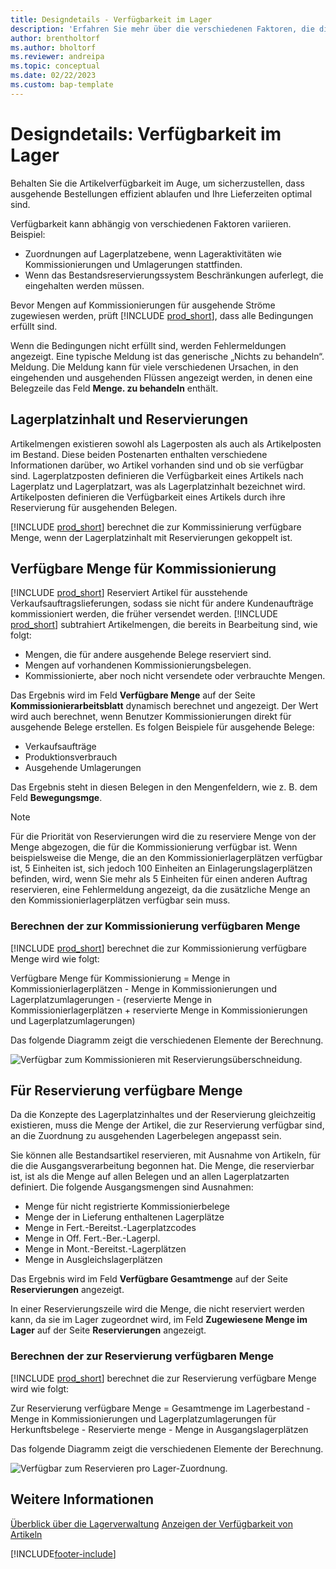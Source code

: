 ```yaml
---
title: Designdetails - Verfügbarkeit im Lager
description: 'Erfahren Sie mehr über die verschiedenen Faktoren, die die Artikelverfügbarkeit in Ihrem Lager beeinflussen.'
author: brentholtorf
ms.author: bholtorf
ms.reviewer: andreipa
ms.topic: conceptual
ms.date: 02/22/2023
ms.custom: bap-template
---
```

# Designdetails: Verfügbarkeit im Lager

Behalten Sie die Artikelverfügbarkeit im Auge, um sicherzustellen, dass ausgehende Bestellungen effizient ablaufen und Ihre Lieferzeiten optimal sind.  

Verfügbarkeit kann abhängig von verschiedenen Faktoren variieren. Beispiel:

* Zuordnungen auf Lagerplatzebene, wenn Lageraktivitäten wie Kommissionierungen und Umlagerungen stattfinden.
* Wenn das Bestandsreservierungssystem Beschränkungen auferlegt, die eingehalten werden müssen.

Bevor Mengen auf Kommissionierungen für ausgehende Ströme zugewiesen werden, prüft [!INCLUDE [prod_short](includes/prod_short.md)], dass alle Bedingungen erfüllt sind.

Wenn die Bedingungen nicht erfüllt sind, werden Fehlermeldungen angezeigt. Eine typische Meldung ist das generische „Nichts zu behandeln“. Meldung. Die Meldung kann für viele verschiedenen Ursachen, in den eingehenden und ausgehenden Flüssen angezeigt werden, in denen eine Belegzeile das Feld **Menge. zu behandeln** enthält.

## Lagerplatzinhalt und Reservierungen  

Artikelmengen existieren sowohl als Lagerposten als auch als Artikelposten im Bestand. Diese beiden Postenarten enthalten verschiedene Informationen darüber, wo Artikel vorhanden sind und ob sie verfügbar sind. Lagerplatzposten definieren die Verfügbarkeit eines Artikels nach Lagerplatz und Lagerplatzart, was als Lagerplatzinhalt bezeichnet wird. Artikelposten definieren die Verfügbarkeit eines Artikels durch ihre Reservierung für ausgehenden Belegen.  

[!INCLUDE [prod_short](includes/prod_short.md)] berechnet die zur Kommissinierung verfügbare Menge, wenn der Lagerplatzinhalt mit Reservierungen gekoppelt ist.  

## Verfügbare Menge für Kommissionierung  

[!INCLUDE [prod_short](includes/prod_short.md)] Reserviert Artikel für ausstehende Verkaufsauftragslieferungen, sodass sie nicht für andere Kundenaufträge kommissioniert werden, die früher versendet werden. [!INCLUDE [prod_short](includes/prod_short.md)] subtrahiert Artikelmengen, die bereits in Bearbeitung sind, wie folgt:

* Mengen, die für andere ausgehende Belege reserviert sind.
* Mengen auf vorhandenen Kommissionierungsbelegen.
* Kommissionierte, aber noch nicht versendete oder verbrauchte Mengen.  

Das Ergebnis wird im Feld **Verfügbare Menge** auf der Seite **Kommissionierarbeitsblatt** dynamisch berechnet und angezeigt. Der Wert wird auch berechnet, wenn Benutzer Kommissionierungen direkt für ausgehende Belege erstellen. Es folgen Beispiele für ausgehende Belege:

* Verkaufsaufträge
* Produktionsverbrauch
* Ausgehende Umlagerungen

Das Ergebnis steht in diesen Belegen in den Mengenfeldern, wie z. B. dem Feld **Bewegungsmge**.  

> [!NOTE]  
> Für die Priorität von Reservierungen wird die zu reserviere Menge von der Menge abgezogen, die für die Kommissionierung verfügbar ist. Wenn beispielsweise die Menge, die an den Kommissionierlagerplätzen verfügbar ist, 5 Einheiten ist, sich jedoch 100 Einheiten an Einlagerungslagerplätzen befinden, wird, wenn Sie mehr als 5 Einheiten für einen anderen Auftrag reservieren, eine Fehlermeldung angezeigt, da die zusätzliche Menge an den Kommissionierlagerplätzen verfügbar sein muss.  

### Berechnen der zur Kommissionierung verfügbaren Menge  

[!INCLUDE [prod_short](includes/prod_short.md)] berechnet die zur Kommissionierung verfügbare Menge wird wie folgt:  

Verfügbare Menge für Kommissionierung = Menge in Kommissionierlagerplätzen - Menge in Kommissionierungen und Lagerplatzumlagerungen - (reservierte Menge in Kommissionierlagerplätzen + reservierte Menge in Kommissionierungen und Lagerplatzumlagerungen)  

Das folgende Diagramm zeigt die verschiedenen Elemente der Berechnung.  

![Verfügbar zum Kommissionieren mit Reservierungsüberschneidung.](media/design_details_warehouse_management_availability_2.png "Verfügbar zur Entnahme mit Reservierungsüberschneidung")  

## Für Reservierung verfügbare Menge

Da die Konzepte des Lagerplatzinhaltes und der Reservierung gleichzeitig existieren, muss die Menge der Artikel, die zur Reservierung verfügbar sind, an die Zuordnung zu ausgehenden Lagerbelegen angepasst sein.  

Sie können alle Bestandsartikel reservieren, mit Ausnahme von Artikeln, für die die Ausgangsverarbeitung begonnen hat. Die Menge, die reservierbar ist, ist als die Menge auf allen Belegen und an allen Lagerplatzarten definiert. Die folgende Ausgangsmengen sind Ausnahmen:  

* Menge für nicht registrierte Kommissionierbelege  
* Menge der in Lieferung enthaltenen Lagerplätze  
* Menge in Fert.-Bereitst.-Lagerplatzcodes  
* Menge in Off. Fert.-Ber.-Lagerpl.  
* Menge in Mont.-Bereitst.-Lagerplätzen  
* Menge in Ausgleichslagerplätzen  

Das Ergebnis wird im Feld **Verfügbare Gesamtmenge** auf der Seite **Reservierungen** angezeigt.  

In einer Reservierungszeile wird die Menge, die nicht reserviert werden kann, da sie im Lager zugeordnet wird, im Feld **Zugewiesene Menge im Lager** auf der Seite **Reservierungen** angezeigt.  

### Berechnen der zur Reservierung verfügbaren Menge

[!INCLUDE [prod_short](includes/prod_short.md)] berechnet die zur Reservierung verfügbare Menge wird wie folgt:  

Zur Reservierung verfügbare Menge = Gesamtmenge im Lagerbestand - Menge in Kommissionierungen und Lagerplatzumlagerungen für Herkunftsbelege - Reservierte menge - Menge in Ausgangslagerplätzen  

Das folgende Diagramm zeigt die verschiedenen Elemente der Berechnung.  

![Verfügbar zum Reservieren pro Lager-Zuordnung.](media/design_details_warehouse_management_availability_3.png "Verfügbar, um pro Lagerzuordnung zu reservieren")  

## Weitere Informationen  

[Überblick über die Lagerverwaltung](design-details-warehouse-management.md)
[Anzeigen der Verfügbarkeit von Artikeln](inventory-how-availability-overview.md)


[!INCLUDE[footer-include](includes/footer-banner.md)]